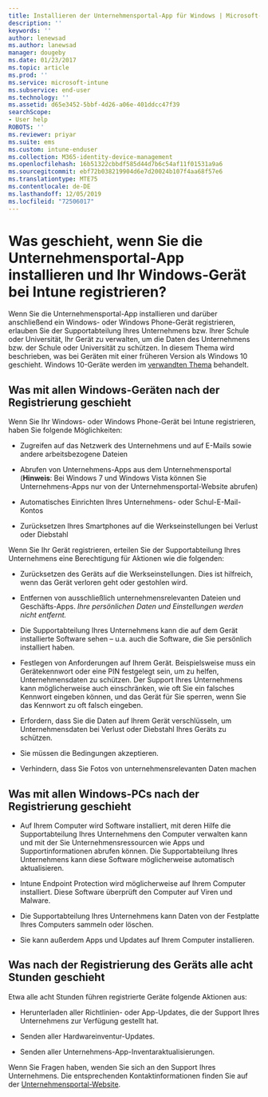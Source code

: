 ```yaml
---
title: Installieren der Unternehmensportal-App für Windows | Microsoft-Dokumentation
description: ''
keywords: ''
author: lenewsad
ms.author: lanewsad
manager: dougeby
ms.date: 01/23/2017
ms.topic: article
ms.prod: ''
ms.service: microsoft-intune
ms.subservice: end-user
ms.technology: ''
ms.assetid: d65e3452-5bbf-4d26-a06e-401ddcc47f39
searchScope:
- User help
ROBOTS: ''
ms.reviewer: priyar
ms.suite: ems
ms.custom: intune-enduser
ms.collection: M365-identity-device-management
ms.openlocfilehash: 16b51322cbbdf585d44d7b6c54af11f01531a9a6
ms.sourcegitcommit: ebf72b038219904d6e7d20024b107f4aa68f57e6
ms.translationtype: MTE75
ms.contentlocale: de-DE
ms.lasthandoff: 12/05/2019
ms.locfileid: "72506017"
---
```

# <a name="what-happens-if-you-install-the-company-portal-app-and-enroll-your-windows-device-in-intune"></a>Was geschieht, wenn Sie die Unternehmensportal-App installieren und Ihr Windows-Gerät bei Intune registrieren?

Wenn Sie die Unternehmensportal-App installieren und darüber anschließend ein Windows- oder Windows Phone-Gerät registrieren, erlauben Sie der Supportabteilung Ihres Unternehmens bzw. Ihrer Schule oder Universität, Ihr Gerät zu verwalten, um die Daten des Unternehmens bzw. der Schule oder Universität zu schützen. In diesem Thema wird beschrieben, was bei Geräten mit einer früheren Version als Windows 10 geschieht. Windows 10-Geräte werden im [verwandten Thema](about-cp-app-for-windows-10.md) behandelt.  

## <a name="what-happens-to-all-windows-devices-after-enrollment"></a>Was mit allen Windows-Geräten nach der Registrierung geschieht
Wenn Sie Ihr Windows- oder Windows Phone-Gerät bei Intune registrieren, haben Sie folgende Möglichkeiten:

- Zugreifen auf das Netzwerk des Unternehmens und auf E-Mails sowie andere arbeitsbezogene Dateien

- Abrufen von Unternehmens-Apps aus dem Unternehmensportal (__Hinweis__: Bei Windows 7 und Windows Vista können Sie Unternehmens-Apps nur von der Unternehmensportal-Website abrufen)

- Automatisches Einrichten Ihres Unternehmens- oder Schul-E-Mail-Kontos

- Zurücksetzen Ihres Smartphones auf die Werkseinstellungen bei Verlust oder Diebstahl

Wenn Sie Ihr Gerät registrieren, erteilen Sie der Supportabteilung Ihres Unternehmens eine Berechtigung für Aktionen wie die folgenden:

- Zurücksetzen des Geräts auf die Werkseinstellungen. Dies ist hilfreich, wenn das Gerät verloren geht oder gestohlen wird.

- Entfernen von ausschließlich unternehmensrelevanten Dateien und Geschäfts-Apps. *Ihre persönlichen Daten und Einstellungen werden nicht entfernt.*

- Die Supportabteilung Ihres Unternehmens kann die auf dem Gerät installierte Software sehen – u.a. auch die Software, die Sie persönlich installiert haben.

- Festlegen von Anforderungen auf Ihrem Gerät. Beispielsweise muss ein Gerätekennwort oder eine PIN festgelegt sein, um zu helfen, Unternehmensdaten zu schützen. Der Support Ihres Unternehmens kann möglicherweise auch einschränken, wie oft Sie ein falsches Kennwort eingeben können, und das Gerät für Sie sperren, wenn Sie das Kennwort zu oft falsch eingeben.

- Erfordern, dass Sie die Daten auf Ihrem Gerät verschlüsseln, um Unternehmensdaten bei Verlust oder Diebstahl Ihres Geräts zu schützen.

- Sie müssen die Bedingungen akzeptieren.

- Verhindern, dass Sie Fotos von unternehmensrelevanten Daten machen

## <a name="what-happens-to-all-windows-pcs-after-enrollment"></a>Was mit allen Windows-PCs nach der Registrierung geschieht

- Auf Ihrem Computer wird Software installiert, mit deren Hilfe die Supportabteilung Ihres Unternehmens den Computer verwalten kann und mit der Sie Unternehmensressourcen wie Apps und Supportinformationen abrufen können. Die Supportabteilung Ihres Unternehmens kann diese Software möglicherweise automatisch aktualisieren.

- Intune Endpoint Protection wird möglicherweise auf Ihrem Computer installiert. Diese Software überprüft den Computer auf Viren und Malware.

- Die Supportabteilung Ihres Unternehmens kann Daten von der Festplatte Ihres Computers sammeln oder löschen.

- Sie kann außerdem Apps und Updates auf Ihrem Computer installieren.

## <a name="what-happens-every-eight-hours-after-device-enrollment"></a>Was nach der Registrierung des Geräts alle acht Stunden geschieht

Etwa alle acht Stunden führen registrierte Geräte folgende Aktionen aus:

- Herunterladen aller Richtlinien- oder App-Updates, die der Support Ihres Unternehmens zur Verfügung gestellt hat.

- Senden aller Hardwareinventur-Updates.

- Senden aller Unternehmens-App-Inventaraktualisierungen.

Wenn Sie Fragen haben, wenden Sie sich an den Support Ihres Unternehmens. Die entsprechenden Kontaktinformationen finden Sie auf der [Unternehmensportal-Website](https://go.microsoft.com/fwlink/?linkid=2010980).
